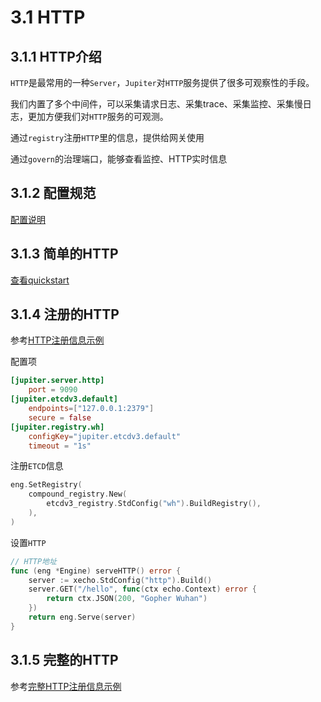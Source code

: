 # 3.1 HTTP

## 3.1.1 HTTP介绍
``HTTP``是最常用的一种``Server``，``Jupiter``对``HTTP``服务提供了很多可观察性的手段。

我们内置了多个中间件，可以采集请求日志、采集trace、采集监控、采集慢日志，更加方便我们对``HTTP``服务的可观测。

通过``registry``注册``HTTP``里的信息，提供给网关使用

通过``govern``的治理端口，能够查看监控、HTTP实时信息

## 3.1.2 配置规范
[配置说明](../jupiter/6.2httpserver.md)

## 3.1.3 简单的HTTP
[查看quickstart](../jupiter/1.1quickstart.html)

## 3.1.4 注册的HTTP
参考[HTTP注册信息示例](https://github.com/douyu/jupiter/tree/master/example/http/register)

配置项
```toml
[jupiter.server.http]
    port = 9090
[jupiter.etcdv3.default]
    endpoints=["127.0.0.1:2379"]
    secure = false
[jupiter.registry.wh]
    configKey="jupiter.etcdv3.default"
    timeout = "1s"
```

注册``ETCD``信息
```go
eng.SetRegistry(
    compound_registry.New(
        etcdv3_registry.StdConfig("wh").BuildRegistry(),
    ),
)
```
设置``HTTP``
```go
// HTTP地址
func (eng *Engine) serveHTTP() error {
	server := xecho.StdConfig("http").Build()
	server.GET("/hello", func(ctx echo.Context) error {
		return ctx.JSON(200, "Gopher Wuhan")
	})
	return eng.Serve(server)
}
```
## 3.1.5 完整的HTTP
参考[完整HTTP注册信息示例](https://github.com/douyu/jupiter/tree/master/example/http/all)
